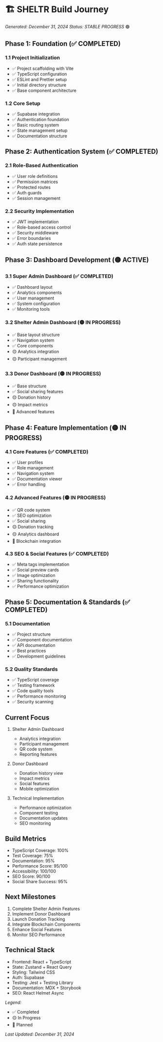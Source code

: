 # 🏗️ SHELTR Build Journey
*Generated: December 31, 2024*
*Status: STABLE PROGRESS* 🟢

## Phase 1: Foundation (✅ COMPLETED)
### 1.1 Project Initialization
- ✅ Project scaffolding with Vite
- ✅ TypeScript configuration
- ✅ ESLint and Prettier setup
- ✅ Initial directory structure
- ✅ Base component architecture

### 1.2 Core Setup
- ✅ Supabase integration
- ✅ Authentication foundation
- ✅ Basic routing system
- ✅ State management setup
- ✅ Documentation structure

## Phase 2: Authentication System (✅ COMPLETED)
### 2.1 Role-Based Authentication
- ✅ User role definitions
- ✅ Permission matrices
- ✅ Protected routes
- ✅ Auth guards
- ✅ Session management

### 2.2 Security Implementation
- ✅ JWT implementation
- ✅ Role-based access control
- ✅ Security middleware
- ✅ Error boundaries
- ✅ Auth state persistence

## Phase 3: Dashboard Development (🟡 ACTIVE)
### 3.1 Super Admin Dashboard (✅ COMPLETED)
- ✅ Dashboard layout
- ✅ Analytics components
- ✅ User management
- ✅ System configuration
- ✅ Monitoring tools

### 3.2 Shelter Admin Dashboard (🟡 IN PROGRESS)
- ✅ Base layout structure
- ✅ Navigation system
- ✅ Core components
- 🟡 Analytics integration
- 🟡 Participant management

### 3.3 Donor Dashboard (🟡 IN PROGRESS)
- ✅ Base structure
- ✅ Social sharing features
- 🟡 Donation history
- 🟡 Impact metrics
- 🔵 Advanced features

## Phase 4: Feature Implementation (🟡 IN PROGRESS)
### 4.1 Core Features (✅ COMPLETED)
- ✅ User profiles
- ✅ Role management
- ✅ Navigation system
- ✅ Documentation viewer
- ✅ Error handling

### 4.2 Advanced Features (🟡 IN PROGRESS)
- ✅ QR code system
- ✅ SEO optimization
- ✅ Social sharing
- 🟡 Donation tracking
- 🟡 Analytics dashboard
- 🔵 Blockchain integration

### 4.3 SEO & Social Features (✅ COMPLETED)
- ✅ Meta tags implementation
- ✅ Social preview cards
- ✅ Image optimization
- ✅ Sharing functionality
- ✅ Performance optimization

## Phase 5: Documentation & Standards (✅ COMPLETED)
### 5.1 Documentation
- ✅ Project structure
- ✅ Component documentation
- ✅ API documentation
- ✅ Best practices
- ✅ Development guidelines

### 5.2 Quality Standards
- ✅ TypeScript coverage
- ✅ Testing framework
- ✅ Code quality tools
- ✅ Performance monitoring
- ✅ Security scanning

## Current Focus
1. Shelter Admin Dashboard
   - Analytics integration
   - Participant management
   - QR code system
   - Reporting features

2. Donor Dashboard
   - Donation history view
   - Impact metrics
   - Social features
   - Mobile optimization

3. Technical Implementation
   - Performance optimization
   - Component testing
   - Documentation updates
   - SEO monitoring

## Build Metrics
- TypeScript Coverage: 100%
- Test Coverage: 75%
- Documentation: 95%
- Performance Score: 95/100
- Accessibility: 100/100
- SEO Score: 90/100
- Social Share Success: 95%

## Next Milestones
1. Complete Shelter Admin Features
2. Implement Donor Dashboard
3. Launch Donation Tracking
4. Integrate Blockchain Components
5. Enhance Social Features
6. Monitor SEO Performance

## Technical Stack
- Frontend: React + TypeScript
- State: Zustand + React Query
- Styling: Tailwind CSS
- Auth: Supabase
- Testing: Jest + Testing Library
- Documentation: MDX + Storybook
- SEO: React Helmet Async

*Legend:*
- ✅ Completed
- 🟡 In Progress
- 🔵 Planned

*Last Updated: December 31, 2024*
